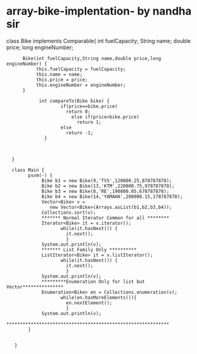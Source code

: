 # array-bike-implentation- by nandha sir
class Bike implements Comparable<Bike>{
          int fuelCapacity;
          String name;
          double price;
          long engineNumber;
          
          Bike(int fuelCapacity,String name,double price,long engineNumber) {
               this.fuelCapacity = fuelCapacity;
               this.name = name;
               this.price = price;
               this.engineNumber = engineNumber;
          }
          
                int compareTo(Bike bike) {  
                        if(price==bike.price)  
                          return 0;  
                            else if(price>bike.price)  
                              return 1;  
                        else  
                          return -1;  
                  }  



      }
      
      class Main {
            psvm(-) {
                 Bike b1 = new Bike(9,'TVS',120000.25,878787878);
                 Bike b2 = new Bike(13,'KTM',220000.75,978787878);
                 Bike b3 = new Bike(8,'RE',190000.05,678787878);
                 Bike b4 = new Bike(14,'YAMAHA',200000.15,178787878);
                 Vector<Bike> v = 
                    new Vector<Bike>(Arrays.asList(b1,b2,b3,b4));
                 Collections.sort(v);
                 ******* Normal Iterator Common for all ********
                 Iterator<Bike> it = v.iterator();
                        while(it.hasNext()) {
                          it.next();
                          }
                 System.out.println(v);
                 ******* List Family Only **********
                 ListIterator<Bike> it = v.listIterator();  
                        while(it.hasNext()) { 
                          it.next(); 
                          }
                 System.out.println(v);
                 *********Enumeration Only for list but Vector***************
                 Enumeration<Bike> en = Collections.enumeration(v);  
                        while(en.hasMoreElements()){  
                          en.nextElement();  
                          }  
                 System.out.println(v);
                 ************************************************************
            }


       }

